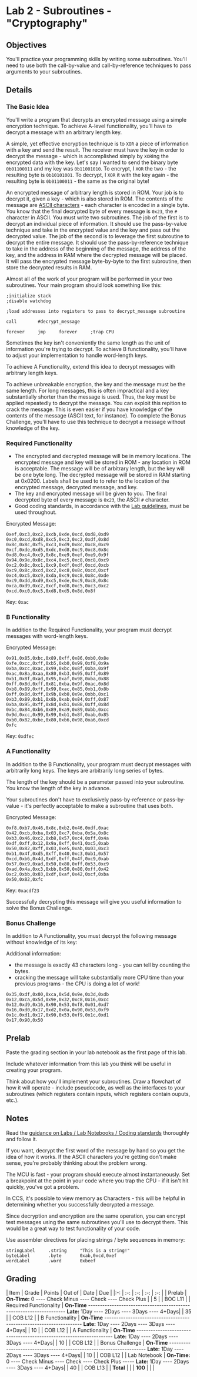# Lab 2 - Subroutines - "Cryptography"

## Objectives

You'll practice your programming skills by writing some subroutines.  You'll need to use both the call-by-value and call-by-reference techniques to pass arguments to your subroutines.

## Details

### The Basic Idea

You'll write a program that decrypts an encrypted message using a simple encryption technique.  To achieve A-level functionality, you'll have to decrypt a message with an arbitrary length key.

A simple, yet effective encryption technique is to ``XOR`` a piece of information with a key and send the result.  The receiver must have the key in order to decrypt the message - which is accomplished simply by `XOR`ing the encrypted data with the key.  Let's say I wanted to send the binary byte `0b01100011` and my key was `0b11001010`.  To encrypt, I `XOR` the two - the resulting byte is `0b10101001`.  To decrypt, I `XOR` it with the key again - the resulting byte is `0b01100011` - the same as the original byte!

An encrypted message of arbitrary length is stored in ROM.  Your job is to decrypt it, given a key - which is also stored in ROM.  The contents of the message are [ASCII characters](http://en.wikipedia.org/wiki/ASCII) - each character is encoded in a single byte.  You know that the final decrypted byte of every message is `0x23`, the `#` character in ASCII.  You must write two subroutines.  The job of the first is to decrypt an individual piece of information.  It should use the pass-by-value technique and take in the encrypted value and the key and pass out the decrypted value.  The job of the second is to leverage the first subroutine to decrypt the entire message.  It should use the pass-by-reference technique to take in the address of the beginning of the message, the address of the key, and the address in RAM where the decrypted message will be placed.  It will pass the encrypted message byte-by-byte to the first subroutine, then store the decrypted results in RAM.

Almost all of the work of your program will be performed in your two subroutines.  Your main program should look something like this:
```
;initialize stack
;disable watchdog

;load addresses into registers to pass to decrypt_message subroutine

call        #decrypt_message

forever     jmp     forever     ;trap CPU
```

Sometimes the key isn't conveniently the same length as the unit of information you're trying to decrypt.  To achieve B functionality, you'll have to adjust your implementation to handle word-length keys.

To achieve A Functionality, extend this idea to decrypt messages with arbitrary length keys.

To achieve unbreakable encryption, the key and the message must be the same length.  For long messages, this is often impractical and a key substantially shorter than the message is used.  Thus, the key must be applied repeatedly to decrypt the message.  You can exploit this repition to crack the message.  This is even easier if you have knowledge of the contents of the message (ASCII text, for instance).  To complete the Bonus Challenge, you'll have to use this technique to decrypt a message without knowledge of the key.

### Required Functionality

- The encrypted and decrypted message will be in memory locations.  The encrypted message and key will be stored in ROM - any location in ROM is acceptable.  The message will be of arbitrary length, but the key will be one byte long.  The decrypted message will be stored in RAM starting at 0x0200.  Labels shall be used to to refer to the location of the encrypted message, decrypted message, and key.
- The key and encrypted message will be given to you.  The final decrypted byte of every message is `0x23`, the ASCII `#` character.
- Good coding standards, in accordance with the [Lab guidelines](/admin/labs.html), must be used throughout.

Encrypted Message:  
```
0xef,0xc3,0xc2,0xcb,0xde,0xcd,0xd8,0xd9
0xc0,0xcd,0xd8,0xc5,0xc3,0xc2,0xdf,0x8d
0x8c,0x8c,0xf5,0xc3,0xd9,0x8c,0xc8,0xc9
0xcf,0xde,0xd5,0xdc,0xd8,0xc9,0xc8,0x8c
0xd8,0xc4,0xc9,0x8c,0xe9,0xef,0xe9,0x9f
0x94,0x9e,0x8c,0xc4,0xc5,0xc8,0xc8,0xc9
0xc2,0x8c,0xc1,0xc9,0xdf,0xdf,0xcd,0xcb
0xc9,0x8c,0xcd,0xc2,0xc8,0x8c,0xcd,0xcf
0xc4,0xc5,0xc9,0xda,0xc9,0xc8,0x8c,0xde
0xc9,0xdd,0xd9,0xc5,0xde,0xc9,0xc8,0x8c
0xca,0xd9,0xc2,0xcf,0xd8,0xc5,0xc3,0xc2
0xcd,0xc0,0xc5,0xd8,0xd5,0x8d,0x8f
```

Key: `0xac`

### B Functionality

In addition to the Required Functionality, your program must decrypt messages with word-length keys.

Encrypted Message:  
```
0x91,0x85,0xbc,0x89,0xff,0x86,0xb0,0x8e
0xfe,0xcc,0xff,0xb5,0xb0,0x99,0xf8,0x9a
0xba,0xcc,0xac,0x99,0xbc,0x8f,0xba,0x9f
0xac,0x8a,0xaa,0x80,0xb3,0x95,0xff,0x89
0xb1,0x8f,0xad,0x95,0xaf,0x98,0xba,0x88
0xff,0x8d,0xff,0x81,0xba,0x9f,0xac,0x8d
0xb8,0x89,0xff,0x99,0xac,0x85,0xb1,0x8b
0xff,0x8d,0xff,0x9b,0xb0,0x9e,0xbb,0xc1
0xb3,0x89,0xb1,0x8b,0xab,0x84,0xff,0x87
0xba,0x95,0xff,0x8d,0xb1,0x88,0xff,0x8d
0xbc,0x84,0xb6,0x89,0xa9,0x89,0xbb,0xcc
0x9d,0xcc,0x99,0x99,0xb1,0x8f,0xab,0x85
0xb0,0x82,0xbe,0x80,0xb6,0x98,0xa6,0xcd
0xfc
```

Key: `0xdfec`  

### A Functionality

In addition to the B Functionality, your program must decrypt messages with arbitrarily long keys.  The keys are arbitrarily long series of bytes.

The length of the key should be a parameter passed into your subroutine.  You know the length of the key in advance.

Your subroutines don't have to exclusively pass-by-reference or pass-by-value - it's perfectly acceptable to make a subroutine that uses both.

Encrypted Message:  
```
0xf8,0xb7,0x46,0x8c,0xb2,0x46,0xdf,0xac
0x42,0xcb,0xba,0x03,0xc7,0xba,0x5a,0x8c
0xb3,0x46,0xc2,0xb8,0x57,0xc4,0xff,0x4a
0xdf,0xff,0x12,0x9a,0xff,0x41,0xc5,0xab
0x50,0x82,0xff,0x03,0xe5,0xab,0x03,0xc3
0xb1,0x4f,0xd5,0xff,0x40,0xc3,0xb1,0x57
0xcd,0xb6,0x4d,0xdf,0xff,0x4f,0xc9,0xab
0x57,0xc9,0xad,0x50,0x80,0xff,0x53,0xc9
0xad,0x4a,0xc3,0xbb,0x50,0x80,0xff,0x42
0xc2,0xbb,0x03,0xdf,0xaf,0x42,0xcf,0xba
0x50,0x82,0xfc
```

Key: `0xacdf23`

Successfully decrypting this message will give you useful information to solve the Bonus Challenge.

### Bonus Challenge

In addition to A Functionality, you must decrypt the following message without knowledge of its key:

Additional information: 

- the message is exactly 43 characters long - you can tell by counting the bytes.
- cracking the message will take substantially more CPU time than your previous programs - the CPU is doing a lot of work!

```
0x35,0xdf,0x00,0xca,0x5d,0x9e,0x3d,0xdb
0x12,0xca,0x5d,0x9e,0x32,0xc8,0x16,0xcc
0x12,0xd9,0x16,0x90,0x53,0xf8,0x01,0xd7
0x16,0xd0,0x17,0xd2,0x0a,0x90,0x53,0xf9
0x1c,0xd1,0x17,0x90,0x53,0xf9,0x1c,0xd1
0x17,0x90,0x50
```

## Prelab

Paste the grading section in your lab notebook as the first page of this lab.

Include whatever information from this lab you think will be useful in creating your program.

Think about how you'll implement your subroutines.  Draw a flowchart of how it will operate - include pseudocode, as well as the interfaces to your subroutines (which registers contain inputs, which registers contain ouputs, etc.).

## Notes

Read the [guidance on Labs / Lab Notebooks / Coding standards](/admin/labs.html) thoroughly and follow it.

If you want, decrypt the first word of the message by hand so you get the idea of how it works.  If the ASCII characters you're getting don't make sense, you're probably thinking about the problem wrong.

The MCU is fast - your program should execute almost instantaneously.  Set a breakpoint at the point in your code where you trap the CPU - if it isn't hit quickly, you've got a problem.

In CCS, it's possible to view memory as Characters - this will be helpful in determining whether you successfully decrypted a message.

Since decryption and encryption are the same operation, you can encrypt test messages using the same subroutines you'll use to decrypt them.  This would be a great way to test functionality of your code.

Use assembler directives for placing strings / byte sequences in memory:
```
stringLabel     .string     "This is a string!"
byteLabel       .byte       0xab,0xcd,0xef
wordLabel       .word       0xbeef
```

## Grading

| Item | Grade | Points | Out of | Date | Due |
|:-: | :-: | :-: | :-: | :-: |
| Prelab | **On-Time:** 0 ---- Check Minus ---- Check ---- Check Plus | | 5 | | BOC L11 |
| Required Functionality | **On-Time** -------------------------------------------------------------------- **Late:** 1Day ---- 2Days ---- 3Days ---- 4+Days| | 35 | | COB L12 |
| B Functionality | **On-Time** -------------------------------------------------------------------- **Late:** 1Day ---- 2Days ---- 3Days ---- 4+Days| | 10 | | COB L12 |
| A Functionality | **On-Time** -------------------------------------------------------------------- **Late:** 1Day ---- 2Days ---- 3Days ---- 4+Days| | 10 | | COB L12 |
| Bonus Challenge | **On-Time** -------------------------------------------------------------------- **Late:** 1Day ---- 2Days ---- 3Days ---- 4+Days| | 10 | | COB L12 |
| Lab Notebook | **On-Time:** 0 ---- Check Minus ---- Check ---- Check Plus ----- **Late:** 1Day ---- 2Days ---- 3Days ---- 4+Days| | 40 | | COB L13 |
| **Total** | | | **100** | | |
